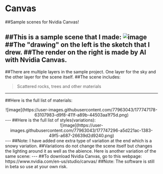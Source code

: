 # Canvas
##Sample scenes for Nvidia Canvas!

##This is a sample scene that I made:
![image](https://user-images.githubusercontent.com/77963043/177745281-1e123968-cb67-4522-976b-a3b4f7c6ad92.png)
##The "drawing" on the left is the sketch that I drew.
##The render on the right is made by AI with Nvidia Canvas.
---
##There are multiple layers in the sample project. One layer for the sky and the other layer for the scene itself.
##The scene includes:
>Scattered rocks, trees and other materials
---
##Here is the full list of materials:
<center>![image](https://user-images.githubusercontent.com/77963043/177747178-63107983-d9f8-411f-a89b-44503aa1f75d.png)</center>
---
##Here is the full list of styles(variations):
<center>![image](https://user-images.githubusercontent.com/77963043/177747296-a5d221ac-1383-49f5-a687-26639d2d9240.png)</center>
---
##Note: I have added one extra type of variation at the end which is a snowy variation.
##Variations do not change the scene itself but changes the lighting around it as well as the abience. Here is another variation of the same scene:
---
##To download Nvidia Canvas, go to this webpage:
https://www.nvidia.com/en-us/studio/canvas/
##Note: The software is still in beta so use at your own risk.
